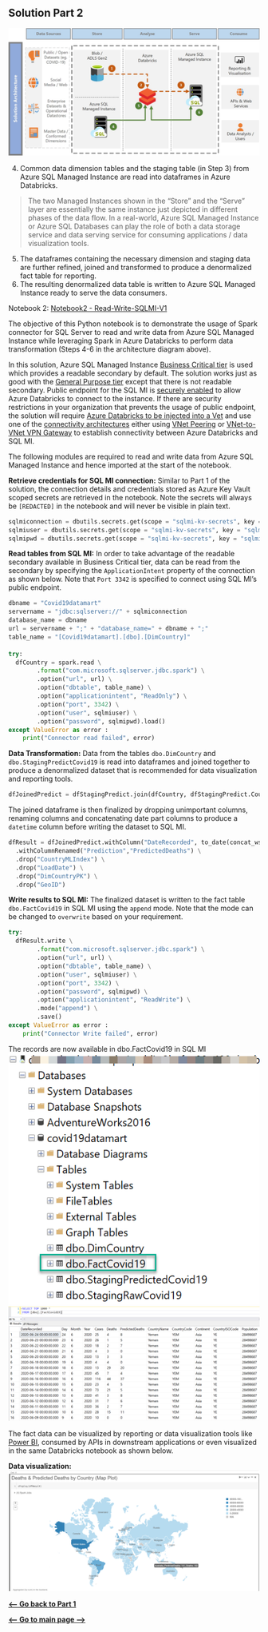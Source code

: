 ## Solution Part 2
![enter image description here](media/Solution%20Architecture%20Numbered%20.jpg)

4. Common data dimension tables and the staging table (in Step 3) from Azure SQL Managed Instance are read into dataframes in Azure Databricks.
> The two Managed Instances shown in the “Store” and the “Serve” layer are essentially the same instance just depicted in different phases of the data flow. In a real-world, Azure SQL Managed Instance or Azure SQL Databases can play the role of both a data storage service and data serving service for consuming applications / data visualization tools.
5. The dataframes containing the necessary dimension and staging data are further refined, joined and transformed to produce a denormalized fact table for reporting.
6. The resulting denormalized data table is written to Azure SQL Managed Instance ready to serve the data consumers.

Notebook 2: [Notebook2 - Read-Write-SQLMI-V1](DatabricksNotebooks/Notebook2%20-%20Read-Write-SQLMI-V1.ipynb)

The objective of this Python notebook is to demonstrate the usage of Spark connector for SQL Server to read and write data from Azure SQL Managed Instance while leveraging Spark in Azure Databricks to perform data transformation (Steps 4-6 in the architecture diagram above).

In this solution, Azure SQL Managed Instance [Business Critical tier](https://docs.microsoft.com/en-us/azure/azure-sql/managed-instance/sql-managed-instance-paas-overview#business-critical-service-tier) is used which provides a readable secondary by default. The solution works just as good with the [General Purpose tier](https://docs.microsoft.com/en-us/azure/azure-sql/managed-instance/sql-managed-instance-paas-overview#general-purpose-service-tier) except that there is not readable secondary. Public endpoint for the SQL MI is [securely enabled](https://docs.microsoft.com/en-us/azure/azure-sql/managed-instance/public-endpoint-overview) to allow Azure Databricks to connect to the instance. If there are security restrictions in your organization that prevents the usage of public endpoint, the solution will require [Azure Databricks to be injected into a Vet](https://docs.microsoft.com/en-us/azure/databricks/administration-guide/cloud-configurations/azure/vnet-inject) and use one of the [connectivity architectures](https://docs.microsoft.com/en-us/azure/azure-sql/managed-instance/connect-application-instance?view=sql-server-2017) either using [VNet Peering](https://docs.microsoft.com/en-us/azure/virtual-network/virtual-network-peering-overview) or [VNet-to-VNet VPN Gateway](https://docs.microsoft.com/en-us/azure/vpn-gateway/vpn-gateway-howto-vnet-vnet-resource-manager-portal) to establish connectivity between Azure Databricks and SQL MI.

The following modules are required to read and write data from Azure SQL Managed Instance and hence imported at the start of the notebook.

**Retrieve credentials for SQL MI connection:**
Similar to Part 1 of the solution, the connection details and credentials stored as Azure Key Vault scoped secrets are retrieved in the notebook. Note the secrets will always be `[REDACTED]` in the notebook and will never be visible in plain text.
```python
sqlmiconnection = dbutils.secrets.get(scope = "sqlmi-kv-secrets", key = "sqlmiconn")
sqlmiuser = dbutils.secrets.get(scope = "sqlmi-kv-secrets", key = "sqlmiuser")
sqlmipwd = dbutils.secrets.get(scope = "sqlmi-kv-secrets", key = "sqlmipwd")
```
**Read tables from SQL MI:**
In order to take advantage of the readable secondary available in Business Critical tier, data can be read from the secondary by specifying the `ApplicationIntent` property of the connection as shown below. Note that `Port 3342` is specified to connect using SQL MI’s public endpoint.
```python
dbname = "Covid19datamart"
servername = "jdbc:sqlserver://" + sqlmiconnection
database_name = dbname
url = servername + ";" + "database_name=" + dbname + ";"
table_name = "[Covid19datamart].[dbo].[DimCountry]"

try:
  dfCountry = spark.read \
        .format("com.microsoft.sqlserver.jdbc.spark") \
        .option("url", url) \
        .option("dbtable", table_name) \
        .option("applicationintent", "ReadOnly") \
        .option("port", 3342) \
        .option("user", sqlmiuser) \
        .option("password", sqlmipwd).load()
except ValueError as error :
    print("Connector read failed", error)
```
**Data Transformation:**
Data from the tables `dbo.DimCountry` and `dbo.StagingPredictCovid19` is read into dataframes and joined together to produce a denormalized dataset that is recommended for data visualization and reporting tools.
```python
dfJoinedPredict = dfStagingPredict.join(dfCountry, dfStagingPredict.CountryName == dfCountry.CountryName,how='left').drop(dfCountry.CountryName)
```
The joined dataframe is then finalized by dropping unimportant columns, renaming columns and concatenating date part columns to produce a `datetime` column before writing the dataset to SQL MI.
```python
dfResult = dfJoinedPredict.withColumn("DateRecorded", to_date(concat_ws("-",dfJoinedPredict.Year,dfJoinedPredict.Month,dfJoinedPredict.Day)).cast('timestamp')) \
  .withColumnRenamed("Prediction","PredictedDeaths") \
  .drop("CountryMLIndex") \
  .drop("LoadDate") \
  .drop("DimCountryPK") \
  .drop("GeoID")
```
**Write results to SQL MI:**
The finalized dataset is written to the fact table `dbo.FactCovid19` in SQL MI using the `append` mode. Note that the mode can be changed to `overwrite` based on your requirement.
```python
try:
  dfResult.write \
        .format("com.microsoft.sqlserver.jdbc.spark") \
        .option("url", url) \
        .option("dbtable", table_name) \
        .option("user", sqlmiuser) \
        .option("port", 3342) \
        .option("password", sqlmipwd) \
        .option("applicationintent", "ReadWrite") \
        .mode("append") \
        .save()
except ValueError as error :
    print("Connector Write failed", error)
```
The records are now available in dbo.FactCovid19 in SQL MI
![enter image description here](https://github.com/mokabiru/databricks-azuresql-samples/raw/master/Spark_SQL_Connector/AzureSQLMI/media/ssmsfactexplorer.png)
![enter image description here](https://github.com/mokabiru/databricks-azuresql-samples/raw/master/Spark_SQL_Connector/AzureSQLMI/media/ssmsfactselect.png)

The fact data can be visualized by reporting or data visualization tools like [Power BI](https://powerbi.microsoft.com/en-us/), consumed by APIs in downstream applications or even visualized in the same Databricks notebook as shown below.

**Data visualization:**
![enter image description here](media/map.png)

[**<-- Go back to Part 1**](Part1_README.md)

[**<-- Go to main page -->**](README.md)
